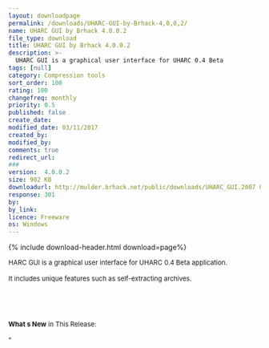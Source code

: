 ```yaml
---
layout: downloadpage
permalink: /downloads/UHARC-GUI-by-Brhack-4,0,0,2/
name: UHARC GUI by Brhack 4.0.0.2
file_type: download
title: UHARC GUI by Brhack 4.0.0.2
description: >-
  UHARC GUI is a graphical user interface for UHARC 0.4 Beta
tags: [null]
category: Compression tools
sort_order: 100
rating: 100
changefreq: monthly
priority: 0.5
published: false
create_date:
modified_date: 03/11/2017
created_by:
modified_by:
comments: true
redirect_url:
###
version:  4.0.0.2
size: 902 KB
downloadurl: http://mulder.brhack.net/public/downloads/UHARC_GUI.2007 01 19.zip
response: 301
by:
by_link:
licence: Freeware
os: Windows
---
```


{% include download-header.html download=page%}

<p style="fix-download-text !important">
<p><font size="2"><p>HARC GUI is a graphical user interface for UHARC 0.4 Beta application.<br />
<br />
It includes unique features such as self-extracting archives.</p>
<!-- google_ad_section_end -->
<p>&#160;</p>
<div class="celltext_big"><br />
<br />
<strong>What s New</strong> in This Release:<br />
<br />
"</div></p></p>
